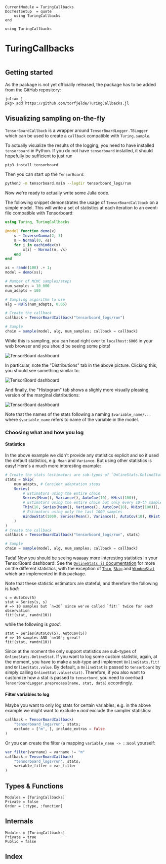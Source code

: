 ```@meta
CurrentModule = TuringCallbacks
DocTestSetup  = quote
    using TuringCallbacks
end
```

```@setup setup
using TuringCallbacks
```

# TuringCallbacks

```@contents
```

## Getting started
As the package is not yet officially released, the package has to be added from the GitHub repository:
```@example
julia> ]
pkg> add https://github.com/torfjelde/TuringCallbacks.jl
```

## Visualizing sampling on-the-fly
`TensorBoardCallback` is a wrapper around `TensorBoardLogger.TBLogger` which can be used to create a `callback` compatible with `Turing.sample`.

To actually visualize the results of the logging, you need to have installed `tensorboard` in Python. If you do not have `tensorboard` installed,
it should hopefully be sufficient to just run
```sh
pip3 install tensorboard
```
Then you can start up the `TensorBoard`:
```sh
python3 -m tensorboard.main --logdir tensorboard_logs/run
```
Now we're ready to actually write some Julia code.

The following snippet demonstrates the usage of `TensorBoardCallback` on a simple model. 
This will write a set of statistics at each iteration to an event-file compatible with Tensorboard:

```julia
using Turing, TuringCallbacks

@model function demo(x)
    s ~ InverseGamma(2, 3)
    m ~ Normal(0, √s)
    for i in eachindex(x)
        x[i] ~ Normal(m, √s)
    end
end

xs = randn(100) .+ 1;
model = demo(xs);

# Number of MCMC samples/steps
num_samples = 10_000
num_adapts = 100

# Sampling algorithm to use
alg = NUTS(num_adapts, 0.65)

# Create the callback
callback = TensorBoardCallback("tensorboard_logs/run")

# Sample
chain = sample(model, alg, num_samples; callback = callback)
```

While this is sampling, you can head right over to `localhost:6006` in your web browser and you should be seeing some plots!

![TensorBoard dashboard](assets/tensorboard_demo_initial_screen.png)

In particular, note the "Distributions" tab in the above picture. Clicking this, you should see something similar to:

![TensorBoard dashboard](assets/tensorboard_demo_distributions_screen.png)

And finally, the "Histogram" tab shows a slighly more visually pleasing version of the marginal distributions:

![TensorBoard dashboard](assets/tensorboard_demo_histograms_screen.png)

Note that the names of the stats following a naming `$variable_name/...` where `$variable_name` refers to name of the variable in the model.

### Choosing what and how you log
#### Statistics
In the above example we didn't provide any statistics explicit and so it used the default statistics, e.g. `Mean` and `Variance`. But using other statistics is easy! Here's a much more interesting example:
```julia
# Create the stats (estimators are sub-types of `OnlineStats.OnlineStat`)
stats = Skip(
    num_adapts, # Consider adaptation steps
    Series(
        # Estimators using the entire chain
        Series(Mean(), Variance(), AutoCov(10), KHist(100)),
        # Estimators using the entire chain but only every 10-th sample
        Thin(10, Series(Mean(), Variance(), AutoCov(10), KHist(100))),
        # Estimators using only the last 1000 samples
        WindowStat(1000, Series(Mean(), Variance(), AutoCov(10), KHist(100)))
    )
)
# Create the callback
callback = TensorBoardCallback("tensorboard_logs/run", stats)

# Sample
chain = sample(model, alg, num_samples; callback = callback)
```

Tada! Now you should be seeing waaaay more interesting statistics in your TensorBoard dashboard. See the [`OnlineStats.jl` documentation](https://joshday.github.io/OnlineStats.jl/latest/) for more on the different statistics, with the exception of [`Thin`](@ref), [`Skip`](@ref) and [`WindowStat`](@ref) which are implemented in this package.

Note that these statistic estimators are stateful, and therefore the following is *bad*:

```@repl setup
s = AutoCov(5)
stat = Series(s, s)
# => 10 samples but `n=20` since we've called `fit!` twice for each observation
fit!(stat, randn(10))
```
while the following is *good*:
```@repl setup
stat = Series(AutoCov(5), AutoCov(5))
# => 10 samples AND `n=10`; great!
fit!(stat, randn(10))
```

Since at the moment the only support statistics are sub-types of `OnlineStats.OnlineStat`. If you want to log some custom statistic, again, at the moment, you have to make a sub-type and implement `OnlineStats.fit!` and `OnlineStats.value`. By default, a `OnlineStat` is passed to `tensorboard` by simply calling `OnlineStat.value(stat)`. Therefore, if you also want to customize how a stat is passed to `tensorbord`, you need to overload `TensorBoardLogger.preprocess(name, stat, data)` accordingly.

#### Filter variables to log
Maybe you want to only log stats for certain variables, e.g. in the above example we might want to exclude `m` *and* exclude the sampler statistics:
```julia
callback = TensorBoardCallback(
    "tensorboard_logs/run", stats;
    exclude = ["m", ], include_extras = false
)
```
Or you can create the filter (a mapping `variable_name -> ::Bool` yourself:
```julia
var_filter(varname) = varname != "m"
callback = TensorBoardCallback(
    "tensorboard_logs/run", stats;
    variable_filter = var_filter
)
```

## Types & Functions

```@autodocs
Modules = [TuringCallbacks]
Private = false
Order = [:type, :function]
```

## Internals
```@autodocs
Modules = [TuringCallbacks]
Private = true
Public = false
```

## Index

```@index
```
